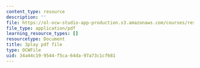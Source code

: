 ```yaml
---
content_type: resource
description: ''
file: https://ol-ocw-studio-app-production.s3.amazonaws.com/courses/res-9-003-brains-minds-and-machines-summer-course-summer-2015/34a44c199544f5ca64da97a73c1cf681_cyQZP23YbCY.pdf
file_type: application/pdf
learning_resource_types: []
resourcetype: Document
title: 3play pdf file
type: OCWFile
uid: 34a44c19-9544-f5ca-64da-97a73c1cf681
---
```

